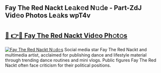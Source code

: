 ## Fay The Red Nackt Le𝚊k𝚎d N𝚞𝚍e - Part-ZdJ Vid𝚎o Photos Le𝚊ks wpT4v

# <h2><a href="http://fb2cxq5.evod.top/?m=Fay+The+Red+Nackt">🔗 👉🔴 Fay The Red Nackt Vid𝚎o Ph𝚘t𝚘s</a></h2>

[![Fay The Red Nackt N𝚞d𝚎s](https://i.imgur.com/8V9OHl7.gif)](http://fb2cxq5.evod.top/?m=Fay+The+Red+Nackt)
Social media star Fay The Red Nackt and multimedia artist, acclaimed for publishing dance and lifestyle material through trending dance routines and mini vlogs. Public figures Fay The Red Nackt often face criticism for their political positions. 
